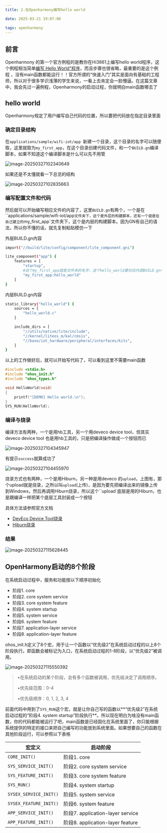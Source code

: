 ```yaml
---
title: 2.在Openharmony编写hello world

date: 2025-03-21 19:07:00

tags: openharmony
---
```


## 前言

Openharmony 的第一个官方例程的是教你在Hi3861上编写hello world程序，这个例程相当简单[编写 Hello World”程序](https://docs.openharmony.cn/pages/v4.1/zh-cn/device-dev/quick-start/quickstart-ide-3861-helloworld.md)，而且步骤也很省略，最重要的是这个例程 ，没有main函数都能运行！！官方所谓的“快速入门”其实是面向有基础的工程师，所以对于很多学识浅薄的学生来说，一看上去肯定会一脸懵逼。在这篇文章中，我会先过一遍例程，Openharmony的启动过程，你就明白main函数哪去了

## hello world

Openharmony规定了用户编写自己代码的位置，所以要把代码放在指定目录里面

### 确定目录结构

在`applications/sample/wifi-iot/app `新建一个目录，这个目录的名字可以随便取，这里就取为`my_first_app`，在这个目录创建代码文件，和一个`BUILD.gn`编译脚本，如果不知道这个编译脚本是什么可以先不用管

![image-20250327102340649](https://cdn.jsdelivr.net/gh/kashima19960/img@master/openharmony/image-20250327102340649.png)

如果还是不太懂就看一下总览的结构

![image-20250327102835663](https://cdn.jsdelivr.net/gh/kashima19960/img@master/openharmony/image-20250327102835663.png)

### 编写配置文件和代码

然后就可以开始编写相应文件的内容了，这里`BUILD.gn`有两个，一个是在``applications/sample/wifi-iot/app`文件夹下，这个是外层的构建脚本，还有一个就是在自己建立的`my_first_app`文件夹下，这个是内层的构建脚本。因为GN有自己的语法，所以你不懂的话，就先复制粘贴模仿一下

外层BUILD.gn内容

```bash
import("//build/lite/config/component/lite_component.gni")

lite_component("app") {
    features = [
        "startup",
        #这个my_first_app就是文件夹的名字，这个hello_world要对应内层BUILD.gn中static_library括号里的内容
        "my_first_app:hello_world"
    ]
}

```

内层BUILD.gn内容

```bash
static_library("hello_world") {
    sources = [
        "hello_world.c"
    ]

    include_dirs = [
        "//utils/native/lite/include",
        "//kernel/liteos_m/kal/cmsis",
        "//base/iot_hardware/peripheral/interfaces/kits",
    ]
}

```

以上的工作做好后，就可以开始写代码了，可以看到这里不需要main函数

```c
#include <stdio.h>
#include "ohos_init.h"
#include "ohos_types.h"

void HelloWorld(void)
{
    printf("[DEMO] Hello world.\n");
}
SYS_RUN(HelloWorld);
```

###  编译与烧录

编译方法有两种，一个是用hb工具，另一个用deveco device tool，但其实deveco device tool 也是用hb工具的，只是把编译操作做成一个按钮而已

![image-20250327104345947](https://cdn.jsdelivr.net/gh/kashima19960/img@master/openharmony/image-20250327104345947.png)

有提示`success`就算成功了

![image-20250327104455970](https://cdn.jsdelivr.net/gh/kashima19960/img@master/openharmony/image-20250327104455970.png)

烧录方式也有两种，一个是用Hiburn，另一种是用deveco 的`upload`，上图有，那个upload就是烧录，之所以叫`upload`(上传)，是因为要先把编译出来的镜像上传到Windows，然后再调用Hiburn烧录，所以这个``upload`底层是用的Hiburn，也是跟编译一样把某个底层工具封装成一个按钮

具体方法请参照官方文档

+   [DevEco Device Tool烧录](https://docs.openharmony.cn/pages/v5.0/zh-cn/device-dev/quick-start/quickstart-ide-3861-burn.md)
+   [Hiburn烧录](https://docs.openharmony.cn/pages/v5.0/zh-cn/device-dev/quick-start/quickstart-pkg-3861-burn.md)

### 结果

![image-20250327115628445](https://cdn.jsdelivr.net/gh/kashima19960/img@master/openharmony/image-20250327115628445.png)

## **OpenHarmony启动的8个阶段**

在系统启动过程中，服务和功能按以下顺序初始化

-   阶段1. core
-   阶段2. core system service
-   阶段3. core system feature
-   阶段4. system startup
-   阶段5. system service
-   阶段6. system feature
-   阶段7. application-layer service
-   阶段8. application-layer feature

ohos_init.h定义了8个宏，用于让一个函数以“优先级2”在系统启动过程的以上8个阶段执行。即函数会被标记为入口，在系统启动过程的1-8阶段，以“优先级2”被调用。

![image-20250327115550392](https://cdn.jsdelivr.net/gh/kashima19960/img@master/openharmony/image-20250327115550392.png)

>   •在系统启动的某个阶段，会有多个函数被调用，优先级决定了调用顺序。
>
>   •优先级范围：0-4
>
>   •优先级顺序：0, 1, 2, 3, 4

前面代码中用到了`SYS_RUN`这个宏，就是让你自己写的函数以**“优先级2”在系统启动过程的“阶段4. system startup”阶段执行**。所以现在明白为啥没有main函数，你的代码都能被运行了吧，main函数是已经固化在系统里面了，你只能根据系统提供的特定的接口来把自己编写的功能放到系统里面。如果想要自己的函数在其他阶段运行，可以参照以下表格

| 宏定义                 | 启动阶段                         |
| ---------------------- | -------------------------------- |
| `CORE_INIT()`          | 阶段1. core                      |
| `SYS_SERVICE_INIT()`   | 阶段2. core system service       |
| `SYS_FEATURE_INIT()`   | 阶段3. core system feature       |
| `SYS_RUN()`            | 阶段4. system startup            |
| `SYSEX_SERVICE_INIT()` | 阶段5. system service            |
| `SYSEX_FEATURE_INIT()` | 阶段6. system feature            |
| `APP_SERVICE_INIT()`   | 阶段7. application-layer service |
| `APP_FEATURE_INIT()`   | 阶段8. application-layer feature |

